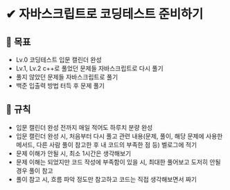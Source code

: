# ✔ 자바스크립트로 코딩테스트 준비하기

## 🏁 목표
  - Lv.0 코딩테스트 입문 캘린더 완성
  - Lv.1, Lv.2 c++로 풀었던 문제들 자바스크립트로 다시 풀기
  - 풀지 않았던 문제들 자바스크립트로 풀기
  - 백준 입출력 방법 터득 후 문제 풀기
  
 ## 🚦 규칙
  - 입문 캘린더 완성 전까지 매일 적어도 하루치 분량 완성
  - 입문 캘린더 완성 시, 처음부터 다시 풀고 관련 내용(문제, 풀이, 해당 문제에 사용한 메서드, 다른 사람 풀이 참고한 후 내 코드의 부족한 점 등) 벨로그에 적기
  - 문제 이해가 안될 시, 최소 1시간은 생각해보기
  - 문제 이해는 되었지만 코드 작성에 부족함이 있을 시, 최대한 풀어보고 도저히 안될 경우 풀이 참고
  - 풀이 참고 시, 흐름 파악 정도만 참고하고 코드는 직접 생각해보면서 짜기
